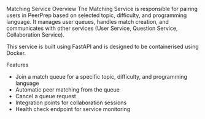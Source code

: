 Matching Service
Overview
The Matching Service is responsible for pairing users in PeerPrep based on selected topic, difficulty, and programming language. It manages user queues, handles match creation, and communicates with other services (User Service, Question Service, Collaboration Service).

This service is built using FastAPI and is designed to be containerised using Docker.

Features

- Join a match queue for a specific topic, difficulty, and programming language
- Automatic peer matching from the queue
- Cancel a queue request
- Integration points for collaboration sessions
- Health check endpoint for service monitoring
